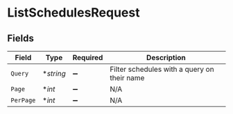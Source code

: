 # ListSchedulesRequest


## Fields

| Field                                       | Type                                        | Required                                    | Description                                 |
| ------------------------------------------- | ------------------------------------------- | ------------------------------------------- | ------------------------------------------- |
| `Query`                                     | **string*                                   | :heavy_minus_sign:                          | Filter schedules with a query on their name |
| `Page`                                      | **int*                                      | :heavy_minus_sign:                          | N/A                                         |
| `PerPage`                                   | **int*                                      | :heavy_minus_sign:                          | N/A                                         |